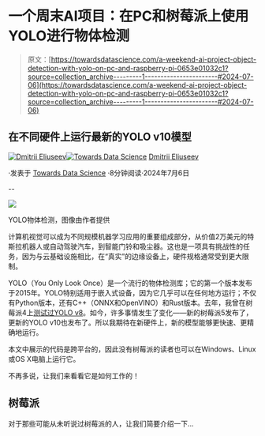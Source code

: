 # 一个周末AI项目：在PC和树莓派上使用YOLO进行物体检测

> 原文：[https://towardsdatascience.com/a-weekend-ai-project-object-detection-with-yolo-on-pc-and-raspberry-pi-0653e01032c1?source=collection_archive---------1-----------------------#2024-07-06](https://towardsdatascience.com/a-weekend-ai-project-object-detection-with-yolo-on-pc-and-raspberry-pi-0653e01032c1?source=collection_archive---------1-----------------------#2024-07-06)

## 在不同硬件上运行最新的YOLO v10模型

[](https://dmitryelj.medium.com/?source=post_page---byline--0653e01032c1--------------------------------)[![Dmitrii Eliuseev](../Images/7c48f0c016930ead59ddb785eaf3e0e6.png)](https://dmitryelj.medium.com/?source=post_page---byline--0653e01032c1--------------------------------)[](https://towardsdatascience.com/?source=post_page---byline--0653e01032c1--------------------------------)[![Towards Data Science](../Images/a6ff2676ffcc0c7aad8aaf1d79379785.png)](https://towardsdatascience.com/?source=post_page---byline--0653e01032c1--------------------------------) [Dmitrii Eliuseev](https://dmitryelj.medium.com/?source=post_page---byline--0653e01032c1--------------------------------)

·发表于 [Towards Data Science](https://towardsdatascience.com/?source=post_page---byline--0653e01032c1--------------------------------) ·8分钟阅读·2024年7月6日

--

![](../Images/18772400e4457ea9b3d504a182f2b140.png)

YOLO物体检测，图像由作者提供

计算机视觉可以成为不同规模机器学习应用的重要组成部分，从价值2万美元的特斯拉机器人或自动驾驶汽车，到智能门铃和吸尘器。这也是一项具有挑战性的任务，因为与云基础设施相比，在“真实”的边缘设备上，硬件规格通常受到更大限制。

YOLO（You Only Look Once）是一个流行的物体检测库；它的第一个版本发布于2015年。YOLO特别适用于嵌入式设备，因为它几乎可以在任何地方运行；不仅有Python版本，还有C++（ONNX和OpenVINO）和Rust版本。去年，我曾在树莓派4上[测试过YOLO v8](/yolo-object-detection-on-the-raspberry-pi-6de3629256fa)。如今，许多事情发生了变化——新的树莓派5发布了，更新的YOLO v10也发布了。所以我期待在新硬件上，新的模型能够更快速、更精确地运行。

本文中展示的代码是跨平台的，因此没有树莓派的读者也可以在Windows、Linux或OS X电脑上运行它。

不再多说，让我们来看看它是如何工作的！

## 树莓派

对于那些可能从未听说过树莓派的人，让我们简要介绍一下…
